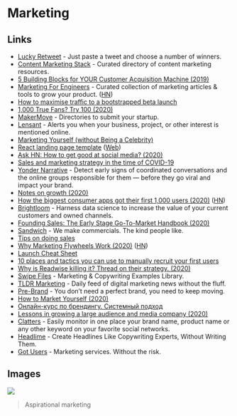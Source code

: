 # Marketing

## Links

- [Lucky Retweet](https://luckyretweet.now.sh/) - Just paste a tweet and choose a number of winners.
- [Content Marketing Stack](http://www.contentmarketingstack.co/) - Curated directory of content marketing resources.
- [5 Building Blocks for YOUR Customer Acquisition Machine (2019)](https://alexiskold.net/2019/11/26/5-building-blocks-for-your-customer-acquisition-machine/)
- [Marketing For Engineers](https://github.com/LisaDziuba/Marketing-for-Engineers) - Curated collection of marketing articles & tools to grow your product. ([HN](https://news.ycombinator.com/item?id=23289185))
- [How to maximise traffic to a bootstrapped beta launch](https://sizle.io/how-to-maximise-traffic-to-a-bootstrapped-product-hunt-launch/)
- [1,000 True Fans? Try 100 (2020)](https://a16z.com/2020/02/06/100-true-fans/)
- [MakerMove](https://www.makermove.com/directories) - Directories to submit your startup.
- [Lensant](https://lensant.com/) - Alerts you when your business, project, or other interest is mentioned online.
- [Marketing Yourself (without Being a Celebrity)](https://www.swyx.io/writing/marketing-yourself/)
- [React landing page template](https://github.com/cruip/open-react-template) ([Web](https://cruip.com/))
- [Ask HN: How to get good at social media? (2020)](https://news.ycombinator.com/item?id=22933182)
- [Sales and marketing strategy in the time of COVID-19](https://www.notion.so/Sales-and-marketing-strategy-in-the-time-of-COVID-19-4e4589fd287c438eb863ecf66aff51e2)
- [Yonder Narrative](https://www.yonder-ai.com/product/) - Detect early signs of coordinated conversations and the online groups responsible for them — before they go viral and impact your brand.
- [Notes on growth (2020)](https://twitter.com/ibringtraffic/status/1258817333096673281)
- [How the biggest consumer apps got their first 1,000 users (2020)](https://www.lennyrachitsky.com/p/how-the-biggest-consumer-apps-got) ([HN](https://news.ycombinator.com/item?id=23290154))
- [Brightloom](https://www.brightloom.com/) - Harness data science to increase the value of your current customers and owned channels.
- [Founding Sales: The Early Stage Go-To-Market Handbook (2020)](https://www.holloway.com/b/founding-sales)
- [Sandwich](https://sandwich.co/) - We make commercials. The kind people like.
- [Tips on doing sales](https://news.ycombinator.com/item?id=23285438)
- [Why Marketing Flywheels Work (2020)](https://sparktoro.com/blog/why-marketing-flywheels-work/) ([HN](https://news.ycombinator.com/item?id=23308622))
- [Launch Cheat Sheet](https://github.com/sw-yx/launch-cheatsheet)
- [10 places and tactics you can use to manually recruit your first users](https://twitter.com/Mat_Sherman/status/1265777238315659265)
- [Why is Readwise killing it? Thread on their strategy. (2020)](https://twitter.com/sidharthajha/status/1223974782682697729)
- [Swipe Files](https://www.swipefiles.co/) - Marketing & Copywriting Examples Library.
- [TLDR Marketing](https://tldrmarketing.com/) - Daily feed of digital marketing news without the fluff.
- [Pre-Brand](https://pre-brand.com/) - You don’t need a perfect brand, you need to keep moving.
- [How to Market Yourself (2020)](https://dev.to/swyx/marketing-yourself-without-being-a-celebrity-398d)
- [Онлайн-курс по брендингу. Системный подход](https://school.nimax.ru/brands)
- [Lessons in growing a large audience and media company (2020)](https://twitter.com/adam_keesling/status/1275243132594995201)
- [Clatters](https://clatters.app/) - Easily monitor in one place your brand name, product name or any other keyword on your favorite social networks.
- [Headlime](https://headlime.io/) - Create Headlines Like Copywriting Experts, Without Writing Them.
- [Got Users](https://www.gotusers.com/) - Marketing services. Without the risk.

## Images

![](https://i.imgur.com/ZVPjkzh.png)

> Aspirational marketing
